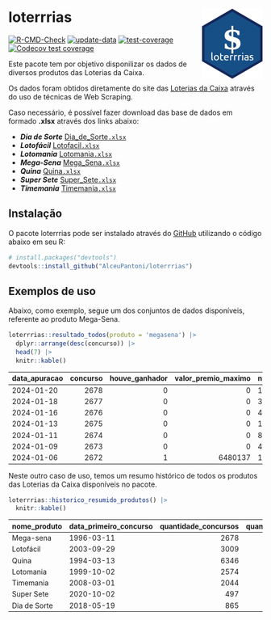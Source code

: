 
<!-- README.md is generated from README.Rmd. Please edit that file -->

# loterrrias <img src="man/figures/logo.png" align="right" height="139" />

<!-- badges: start -->

[![R-CMD-Check](https://github.com/AlceuPantoni/loterrrias/actions/workflows/R-CMD-check.yaml/badge.svg?branch=main)](https://github.com/AlceuPantoni/loterrrias/actions/workflows/R-CMD-check.yaml)
[![update-data](https://github.com/AlceuPantoni/loterrrias/actions/workflows/update-data.yaml/badge.svg)](https://github.com/AlceuPantoni/loterrrias/actions/workflows/update-data.yaml)
[![test-coverage](https://github.com/AlceuPantoni/loterrrias/actions/workflows/test-coverage.yaml/badge.svg?branch=main)](https://github.com/AlceuPantoni/loterrrias/actions/workflows/test-coverage.yaml)
[![Codecov test
coverage](https://codecov.io/gh/AlceuPantoni/loterrrias/branch/main/graph/badge.svg)](https://codecov.io/gh/AlceuPantoni/loterrrias?branch=main)
<!-- badges: end -->

Este pacote tem por objetivo disponilizar os dados de diversos produtos
das Loterias da Caixa.

Os dados foram obtidos diretamente do site das [Loterias da
Caixa](https://loterias.caixa.gov.br/Paginas/default.aspx) através do
uso de técnicas de Web Scraping.

Caso necessário, é possível fazer download das base de dados em formado
**.xlsx** através dos links abaixo:

  - ***Dia de Sorte***
    [Dia\_de\_Sorte`.xlsx`](https://raw.githubusercontent.com/AlceuPantoni/loterrrias/main/data-raw/resultados_diadesorte.xlsx)
  - ***Lotofácil***
    [Lotofacil`.xlsx`](https://raw.githubusercontent.com/AlceuPantoni/loterrrias/main/data-raw/resultados_lotofacil.xlsx)
  - ***Lotomania***
    [Lotomania`.xlsx`](https://raw.githubusercontent.com/AlceuPantoni/loterrrias/main/data-raw/resultados_lotomania.xlsx)
  - ***Mega-Sena***
    [Mega\_Sena`.xlsx`](https://raw.githubusercontent.com/AlceuPantoni/loterrrias/main/data-raw/resultados_megasena.xlsx)
  - ***Quina***
    [Quina`.xlsx`](https://raw.githubusercontent.com/AlceuPantoni/loterrrias/main/data-raw/resultados_quina.xlsx)
  - ***Super Sete***
    [Super\_Sete`.xlsx`](https://raw.githubusercontent.com/AlceuPantoni/loterrrias/main/data-raw/resultados_supersete.xlsx)
  - ***Timemania***
    [Timemania`.xlsx`](https://raw.githubusercontent.com/AlceuPantoni/loterrrias/main/data-raw/resultados_timemania.xlsx)

## Instalação

O pacote loterrrias pode ser instalado através do
[GitHub](https://github.com/) utilizando o código abaixo em seu R:

``` r
# install.packages("devtools")
devtools::install_github("AlceuPantoni/loterrrias")
```

## Exemplos de uso

Abaixo, como exemplo, segue um dos conjuntos de dados disponíveis,
referente ao produto Mega-Sena.

``` r
loterrrias::resultado_todos(produto = 'megasena') |> 
  dplyr::arrange(desc(concurso)) |> 
  head(7) |> 
  knitr::kable()
```

| data\_apuracao | concurso | houve\_ganhador | valor\_premio\_maximo | numeros\_sorteados | num\_1 | num\_2 | num\_3 | num\_4 | num\_5 | num\_6 |
| :------------- | -------: | --------------: | --------------------: | :----------------- | -----: | -----: | -----: | -----: | -----: | -----: |
| 2024-01-20     |     2678 |               0 |                     0 | 10;13;16;18;37;54  |     10 |     13 |     16 |     18 |     37 |     54 |
| 2024-01-18     |     2677 |               0 |                     0 | 3;7;32;34;42;54    |      3 |      7 |     32 |     34 |     42 |     54 |
| 2024-01-16     |     2676 |               0 |                     0 | 4;6;14;19;22;29    |      4 |      6 |     14 |     19 |     22 |     29 |
| 2024-01-13     |     2675 |               0 |                     0 | 1;26;31;34;42;45   |      1 |     26 |     31 |     34 |     42 |     45 |
| 2024-01-11     |     2674 |               0 |                     0 | 8;14;15;21;23;46   |      8 |     14 |     15 |     21 |     23 |     46 |
| 2024-01-09     |     2673 |               0 |                     0 | 4;27;35;45;52;56   |      4 |     27 |     35 |     45 |     52 |     56 |
| 2024-01-06     |     2672 |               1 |               6480137 | 10;13;20;40;43;56  |     10 |     13 |     20 |     40 |     43 |     56 |

Neste outro caso de uso, temos um resumo histórico de todos os produtos
das Loterias da Caixa disponíveis no pacote.

``` r
loterrrias::historico_resumido_produtos() |> 
  knitr::kable()
```

| nome\_produto | data\_primeiro\_concurso | quantidade\_concursos | quantidade\_concursos\_com\_ganhador | percentual\_com\_ganhador | media\_premiacao | maior\_premio | menor\_premio | total\_dezenas\_sorteadas | numero\_mais\_sorteado | numero\_menos\_sorteado |
| :------------ | :----------------------- | --------------------: | -----------------------------------: | ------------------------: | ---------------: | ------------: | ------------: | ------------------------: | ---------------------: | ----------------------: |
| Mega-sena     | 1996-03-11               |                  2678 |                                  605 |                      0.23 |       24078562.3 |     289420865 |     348732.75 |                     16068 |                     10 |                      26 |
| Lotofácil     | 2003-09-29               |                  3009 |                                 2684 |                      0.89 |         925967.4 |       8252873 |      10712.22 |                     45135 |                     20 |                      16 |
| Quina         | 1994-03-13               |                  6346 |                                 2537 |                      0.40 |        3370586.0 |     579215957 |      14230.37 |                     31730 |                      4 |                       3 |
| Lotomania     | 1999-10-02               |                  2574 |                                  671 |                      0.26 |        2384090.2 |      37261930 |     109348.66 |                     51480 |                     47 |                      96 |
| Timemania     | 2008-03-01               |                  2044 |                                   73 |                      0.04 |       26295353.9 |     818652938 |     164711.44 |                     14308 |                     20 |                      53 |
| Super Sete    | 2020-10-02               |                   497 |                                   22 |                      0.04 |        3337346.2 |      10146164 |     124747.77 |                      3479 |                      9 |                       8 |
| Dia de Sorte  | 2018-05-19               |                   865 |                                  279 |                      0.32 |         817509.4 |       4872572 |      59101.35 |                      6055 |                     10 |                       1 |
